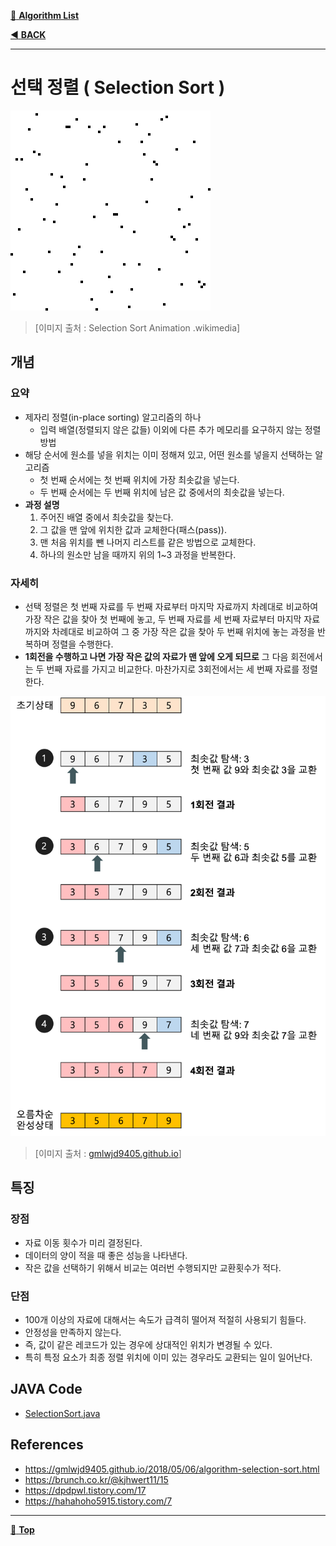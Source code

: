 [:file_folder: **Algorithm List**](https://github.com/dlalstj0213/Study.Algorithm_Java)

[:arrow_backward: **BACK**](../)

---

# 선택 정렬 ( Selection Sort )

![선택정렬](../../../../imgs/selection_sort_animation.gif)

> [이미지 출처 : Selection Sort Animation .wikimedia]

## 개념
### 요약

- 제자리 정렬(in-place sorting) 알고리즘의 하나
  - 입력 배열(정렬되지 않은 값들) 이외에 다른 추가 메모리를 요구하지 않는 정렬 방법
- 해당 순서에 원소를 넣을 위치는 이미 정해져 있고, 어떤 원소를 넣을지 선택하는 알고리즘
  - 첫 번째 순서에는 첫 번째 위치에 가장 최솟값을 넣는다.
  - 두 번째 순서에는 두 번째 위치에 남은 값 중에서의 최솟값을 넣는다.
- **과정 설명**
  1. 주어진 배열 중에서 최솟값을 찾는다.
  2. 그 값을 맨 앞에 위치한 값과 교체한다(패스(pass)).
  3. 맨 처음 위치를 뺀 나머지 리스트를 같은 방법으로 교체한다.
  4. 하나의 원소만 남을 때까지 위의 1~3 과정을 반복한다.

### 자세히

- 선택 정렬은 첫 번째 자료를 두 번째 자료부터 마지막 자료까지 차례대로 비교하여 가장 작은 값을 찾아 첫 번째에 놓고, 두 번째 자료를 세 번째 자료부터 마지막 자료까지와 차례대로 비교하여 그 중 가장 작은 값을 찾아 두 번째 위치에 놓는 과정을 반복하며 정렬을 수행한다.
- **1회전을 수행하고 나면 가장 작은 값의 자료가 맨 앞에 오게 되므로** 그 다음 회전에서는 두 번째 자료를 가지고 비교한다. 마찬가지로 3회전에서는 세 번째 자료를 정렬한다.

![선택정렬이미지](../../../../imgs/selection_sort.png)

> [이미지 출처 : [gmlwjd9405.github.io](https://gmlwjd9405.github.io/2018/05/06/algorithm-selection-sort.html)]

## 특징

### 장점
- 자료 이동 횟수가 미리 결정된다.
- 데이터의 양이 적을 때 좋은 성능을 나타낸다.
- 작은 값을 선택하기 위해서 비교는 여러번 수행되지만 교환횟수가 적다.
### 단점
- 100개 이상의 자료에 대해서는 속도가 급격히 떨어져 적절히 사용되기 힘들다.
- 안정성을 만족하지 않는다.
- 즉, 값이 같은 레코드가 있는 경우에 상대적인 위치가 변경될 수 있다.
- 특히 특정 요소가 최종 정렬 위치에 이미 있는 경우라도 교환되는 일이 일어난다.

## JAVA Code
- [SelectionSort.java](./SelectionSort.java)

## References
- https://gmlwjd9405.github.io/2018/05/06/algorithm-selection-sort.html
- https://brunch.co.kr/@kjhwert11/15
- https://dpdpwl.tistory.com/17
- https://hahahoho5915.tistory.com/7

---

[:arrow_up_small: **Top**](#)